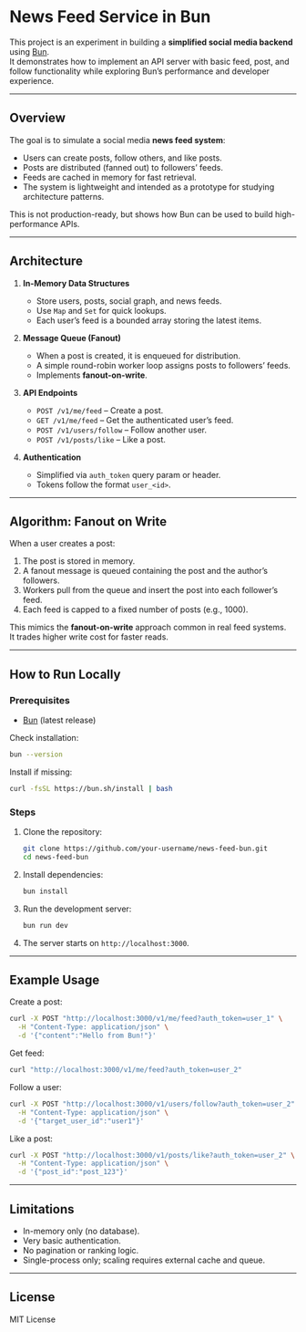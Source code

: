 # News Feed Service in Bun

This project is an experiment in building a **simplified social media backend** using [Bun](https://bun.sh).  
It demonstrates how to implement an API server with basic feed, post, and follow functionality while exploring Bun’s performance and developer experience.

---

## Overview

The goal is to simulate a social media **news feed system**:

- Users can create posts, follow others, and like posts.
- Posts are distributed (fanned out) to followers’ feeds.
- Feeds are cached in memory for fast retrieval.
- The system is lightweight and intended as a prototype for studying architecture patterns.

This is not production-ready, but shows how Bun can be used to build high-performance APIs.

---

## Architecture

1. **In-Memory Data Structures**
   - Store users, posts, social graph, and news feeds.
   - Use `Map` and `Set` for quick lookups.
   - Each user’s feed is a bounded array storing the latest items.

2. **Message Queue (Fanout)**
   - When a post is created, it is enqueued for distribution.
   - A simple round-robin worker loop assigns posts to followers’ feeds.
   - Implements **fanout-on-write**.

3. **API Endpoints**
   - `POST /v1/me/feed` – Create a post.
   - `GET /v1/me/feed` – Get the authenticated user’s feed.
   - `POST /v1/users/follow` – Follow another user.
   - `POST /v1/posts/like` – Like a post.

4. **Authentication**
   - Simplified via `auth_token` query param or header.
   - Tokens follow the format `user_<id>`.

---

## Algorithm: Fanout on Write

When a user creates a post:

1. The post is stored in memory.
2. A fanout message is queued containing the post and the author’s followers.
3. Workers pull from the queue and insert the post into each follower’s feed.
4. Each feed is capped to a fixed number of posts (e.g., 1000).

This mimics the **fanout-on-write** approach common in real feed systems.  
It trades higher write cost for faster reads.

---

## How to Run Locally

### Prerequisites

- [Bun](https://bun.sh/) (latest release)

Check installation:

```bash
bun --version
```

Install if missing:

```bash
curl -fsSL https://bun.sh/install | bash
```

### Steps

1. Clone the repository:

   ```bash
   git clone https://github.com/your-username/news-feed-bun.git
   cd news-feed-bun
   ```

2. Install dependencies:

   ```bash
   bun install
   ```

3. Run the development server:

   ```bash
   bun run dev
   ```

4. The server starts on `http://localhost:3000`.

---

## Example Usage

Create a post:

```bash
curl -X POST "http://localhost:3000/v1/me/feed?auth_token=user_1" \
  -H "Content-Type: application/json" \
  -d '{"content":"Hello from Bun!"}'
```

Get feed:

```bash
curl "http://localhost:3000/v1/me/feed?auth_token=user_2"
```

Follow a user:

```bash
curl -X POST "http://localhost:3000/v1/users/follow?auth_token=user_2" \
  -H "Content-Type: application/json" \
  -d '{"target_user_id":"user1"}'
```

Like a post:

```bash
curl -X POST "http://localhost:3000/v1/posts/like?auth_token=user_2" \
  -H "Content-Type: application/json" \
  -d '{"post_id":"post_123"}'
```

---

## Limitations

- In-memory only (no database).
- Very basic authentication.
- No pagination or ranking logic.
- Single-process only; scaling requires external cache and queue.

---

## License

MIT License
